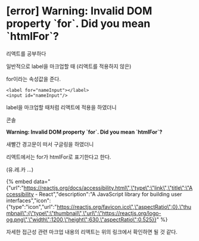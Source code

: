 # \[error\] Warning: Invalid DOM property \`for\`. Did you mean \`htmlFor\`?

리액트를 공부하다 

일반적으로 label을 마크업할 때 \(리액트를 적용하지  않은\) 

for이라는 속성값을 준다. 

```markup
<label for="nameInput"></label>
<input id="nameInput"/>
```

label을 마크업할 때처럼 리액트에 적용을 하였더니

콘솔

**Warning: Invalid DOM property \`for\`. Did you mean \`htmlFor\`?**

새빨간 경고문이 떠서 구글링을 하였더니 

리액트에서는 for가 htmlFor로 표기한다고 한다.

\(유.레.카 ...\)

{% embed data="{\"url\":\"https://reactjs.org/docs/accessibility.html\",\"type\":\"link\",\"title\":\"Accessibility - React\",\"description\":\"A JavaScript library for building user interfaces\",\"icon\":{\"type\":\"icon\",\"url\":\"https://reactjs.org/favicon.ico\",\"aspectRatio\":0},\"thumbnail\":{\"type\":\"thumbnail\",\"url\":\"https://reactjs.org/logo-og.png\",\"width\":1200,\"height\":630,\"aspectRatio\":0.525}}" %}

자세한 접근성 관련 마크업 내용의 리액트는 위의 링크에서 확인하면 될 것 같다.

